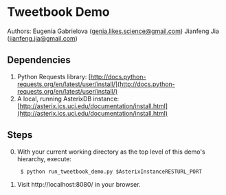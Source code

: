 <!--
 ! Licensed to the Apache Software Foundation (ASF) under one
 ! or more contributor license agreements.  See the NOTICE file
 ! distributed with this work for additional information
 ! regarding copyright ownership.  The ASF licenses this file
 ! to you under the Apache License, Version 2.0 (the
 ! "License"); you may not use this file except in compliance
 ! with the License.  You may obtain a copy of the License at
 !
 !   http://www.apache.org/licenses/LICENSE-2.0
 !
 ! Unless required by applicable law or agreed to in writing,
 ! software distributed under the License is distributed on an
 ! "AS IS" BASIS, WITHOUT WARRANTIES OR CONDITIONS OF ANY
 ! KIND, either express or implied.  See the License for the
 ! specific language governing permissions and limitations
 ! under the License.
 !-->

# Tweetbook Demo
Authors: 
Eugenia Gabrielova (genia.likes.science@gmail.com)
Jianfeng Jia (jianfeng.jia@gmail.com)

## Dependencies
1. Python Requests library: [http://docs.python-requests.org/en/latest/user/install/](http://docs.python-requests.org/en/latest/user/install/)
2. A local, running AsterixDB instance: [http://asterix.ics.uci.edu/documentation/install.html](http://asterix.ics.uci.edu/documentation/install.html)

## Steps

0. With your current working directory as the top level of this demo's hierarchy, execute:

        $ python run_tweetbook_demo.py $AsterixInstanceRESTURL_PORT

1. Visit http://localhost:8080/ in your browser.
